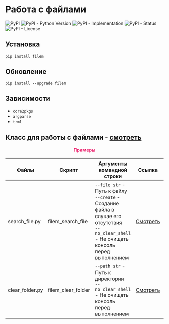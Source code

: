 # Работа с файлами

![PyPI](https://img.shields.io/pypi/v/filem)
![PyPI - Python Version](https://img.shields.io/pypi/pyversions/filem)
![PyPI - Implementation](https://img.shields.io/pypi/implementation/filem)
![PyPI - Status](https://img.shields.io/pypi/status/filem)
![PyPI - License](https://img.shields.io/pypi/l/filem)

## Установка

```shell script
pip install filem
```

## Обновление

```shell script
pip install --upgrade filem
```

## Зависимости

- `core2pkgs`
- `argparse`
- `trml`

## Класс для работы с файлами - [смотреть](https://github.com/DmitryRyumin/pkgs/blob/master/filem/filem/file_manager.py)

<h4 align="center"><span style="color:#EC256F;">Примеры</span></h4>

| Файлы | Скрипт | Аргументы командной строки | Ссылка | Описание|
| ----- | ------ | -------------------------- | ------ | ------- |
| search_file.py | filem_search_file | `--file str` - Путь к файлу<br>`--create` - Создание файла в случае его отсутствия<br>`--no_clear_shell` - Не очищать консоль перед выполнением | [Смотреть](https://github.com/DmitryRyumin/pkgs/blob/master/filem/filem/samples/search_file.py) | Поиск файла |
| clear_folder.py | filem_clear_folder | `--path str` - Путь к директории<br>`--no_clear_shell` - Не очищать консоль перед выполнением | [Смотреть](https://github.com/DmitryRyumin/pkgs/blob/master/filem/filem/samples/clear_folder.py) | Очистка директории |
